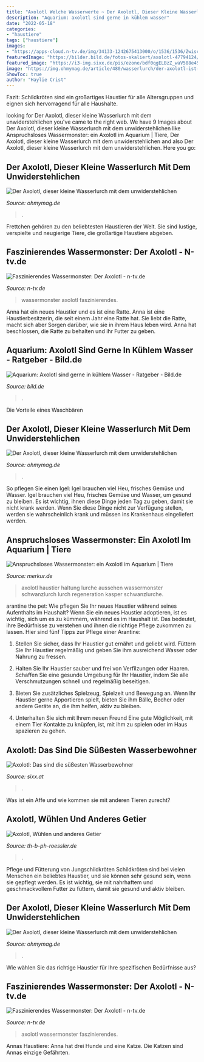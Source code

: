 ```yaml
---
title: "Axolotl Welche Wasserwerte ~ Der Axolotl, Dieser Kleine Wasserlurch Mit Dem Unwiderstehlichen"
description: "Aquarium: axolotl sind gerne in kühlem wasser"
date: "2022-05-18"
categories:
- "haustiere"
tags: ["haustiere"]
images:
- "https://apps-cloud.n-tv.de/img/34133-1242675413000/o/1536/1536/Zwischen-zehn-und-50-Jahren-wird-es-nach-Ansicht-der-Forscher-aber-mindestens-noch-dauern-bis-das-Geheimnis-des-Axolotls-vollstandig-gelost-sei.jpg"
featuredImage: "https://bilder.bild.de/fotos-skaliert/axolotl-47794124/1,w=1280,c=0.bild.jpg"
featured_image: "https://i3-img.sixx.de/pis/ezone/bdf0qgELBzZ_waV508e45AuVz6MKHLtoT3q_r9mVfKwtP4tNTCXhcSq7C5CVerto8DSYdAruMxh1LpdAD4-nxNuLmoDCCtGzQrDW-JTdmqn_tUwsF58kyQGT0Amv4tzgP-wlKBvnmnsW1FEtnW5k3V5w90LnHgMB08lX5GGXYlRLg8ajxibF5AkfshNJO8sJqPp6usw/profile:ezone-teaser620x348?source"
image: "https://img.ohmymag.de/article/480/wasserlurch/der-axolotl-ist-ein-eher-nachtaktives-und-lichtscheues-tierchen_68e3a129af3e02eb3965d72038a4758ad49afbff.jpg"
ShowToc: true
author: "Haylie Crist"
---
```



Fazit: Schildkröten sind ein großartiges Haustier für alle Altersgruppen und eignen sich hervorragend für alle Haushalte.

	

		
looking for Der Axolotl, dieser kleine Wasserlurch mit dem unwiderstehlichen you've came to the right web. We have 9 Images about Der Axolotl, dieser kleine Wasserlurch mit dem unwiderstehlichen like Anspruchsloses Wassermonster: ein Axolotl im Aquarium | Tiere, Der Axolotl, dieser kleine Wasserlurch mit dem unwiderstehlichen and also Der Axolotl, dieser kleine Wasserlurch mit dem unwiderstehlichen. Here you go:
		
    
## Der Axolotl, Dieser Kleine Wasserlurch Mit Dem Unwiderstehlichen

<img loading=lazy src="https://img.ohmymag.de/article/480/wasserlurch/der-axolotl-ist-ein-eher-nachtaktives-und-lichtscheues-tierchen_68e3a129af3e02eb3965d72038a4758ad49afbff.jpg" onerror="this.onerror=null;this.src='https://tse1.mm.bing.net/th?id=OIP._FmOJjnIMQm4tgotaQwGJwAAAA&amp;pid=15.1';" alt="Der Axolotl, dieser kleine Wasserlurch mit dem unwiderstehlichen">

_Source: ohmymag.de_

>. 

	

Frettchen gehören zu den beliebtesten Haustieren der Welt. Sie sind lustige, verspielte und neugierige Tiere, die großartige Haustiere abgeben.

    
## Faszinierendes Wassermonster: Der Axolotl - N-tv.de

<img loading=lazy src="https://apps-cloud.n-tv.de/img/34129-1242675413000/o/1536/1536/Inzwischen-haben-Forscher-eine-Reihe-von-Botenstoffen-gefunden-die-den-Zellen-das-Signal-zur-Regeneration-geben.jpg" onerror="this.onerror=null;this.src='https://tse1.mm.bing.net/th?id=OIP.aq1gl4_aM_7awmvjCxnrAAHaE8&amp;pid=15.1';" alt="Faszinierendes Wassermonster: Der Axolotl - n-tv.de">

_Source: n-tv.de_

>wassermonster axolotl faszinierendes. 

	

Anna hat ein neues Haustier und es ist eine Ratte.
Anna ist eine Haustierbesitzerin, die seit einem Jahr eine Ratte hat. Sie liebt die Ratte, macht sich aber Sorgen darüber, wie sie in ihrem Haus leben wird. Anna hat beschlossen, die Ratte zu behalten und ihr Futter zu geben.

    
## Aquarium: Axolotl Sind Gerne In Kühlem Wasser - Ratgeber - Bild.de

<img loading=lazy src="https://bilder.bild.de/fotos-skaliert/axolotl-47794124/1,w=1280,c=0.bild.jpg" onerror="this.onerror=null;this.src='https://tse4.mm.bing.net/th?id=OIP.liCKOXhAQqo807ZTRKdZ3AHaEK&amp;pid=15.1';" alt="Aquarium: Axolotl sind gerne in kühlem Wasser - Ratgeber - Bild.de">

_Source: bild.de_

>. 

	

Die Vorteile eines Waschbären

    
## Der Axolotl, Dieser Kleine Wasserlurch Mit Dem Unwiderstehlichen

<img loading=lazy src="https://img.ohmymag.de/article/1024/wasserlurch/der-axolotl-bevorzugt-kalkhaltiges-wasser_4c5dcefbb740d1382f30e7cc9bd40a692589c6bb.jpg" onerror="this.onerror=null;this.src='https://tse3.mm.bing.net/th?id=OIP.brTnrH3hp8J4KFIOo7DwygHaHm&amp;pid=15.1';" alt="Der Axolotl, dieser kleine Wasserlurch mit dem unwiderstehlichen">

_Source: ohmymag.de_

>. 

	

So pflegen Sie einen Igel: Igel brauchen viel Heu, frisches Gemüse und Wasser.
Igel brauchen viel Heu, frisches Gemüse und Wasser, um gesund zu bleiben. Es ist wichtig, ihnen diese Dinge jeden Tag zu geben, damit sie nicht krank werden. Wenn Sie diese Dinge nicht zur Verfügung stellen, werden sie wahrscheinlich krank und müssen ins Krankenhaus eingeliefert werden.

    
## Anspruchsloses Wassermonster: Ein Axolotl Im Aquarium | Tiere

<img loading=lazy src="https://www.merkur.de/bilder/2016/02/19/6138451/762783752-urn-newsml-dpa-com-20090101-151228-99-597458_large_4_3-GStpVy77sef.jpg" onerror="this.onerror=null;this.src='https://tse3.mm.bing.net/th?id=OIP.AjwpemVszdEiuzmB2UUM_wHaEK&amp;pid=15.1';" alt="Anspruchsloses Wassermonster: ein Axolotl im Aquarium | Tiere">

_Source: merkur.de_

>axolotl haustier haltung lurche aussehen wassermonster schwanzlurch lurch regeneration kasper schwanzlurche. 

	

arantine the pet: Wie pflegen Sie Ihr neues Haustier während seines Aufenthalts im Haushalt?
Wenn Sie ein neues Haustier adoptieren, ist es wichtig, sich um es zu kümmern, während es im Haushalt ist. Das bedeutet, ihre Bedürfnisse zu verstehen und ihnen die richtige Pflege zukommen zu lassen. Hier sind fünf Tipps zur Pflege einer Arantine:
1. Stellen Sie sicher, dass Ihr Haustier gut ernährt und geliebt wird. Füttern Sie Ihr Haustier regelmäßig und geben Sie ihm ausreichend Wasser oder Nahrung zu fressen.

2. Halten Sie Ihr Haustier sauber und frei von Verfilzungen oder Haaren. Schaffen Sie eine gesunde Umgebung für Ihr Haustier, indem Sie alle Verschmutzungen schnell und regelmäßig beseitigen.

3. Bieten Sie zusätzliches Spielzeug, Spielzeit und Bewegung an. Wenn Ihr Haustier gerne Apportieren spielt, bieten Sie ihm Bälle, Becher oder andere Geräte an, die ihm helfen, aktiv zu bleiben.

4. Unterhalten Sie sich mit Ihrem neuen Freund Eine gute Möglichkeit, mit einem Tier Kontakte zu knüpfen, ist, mit ihm zu spielen oder im Haus spazieren zu gehen.

    
## Axolotl: Das Sind Die Süßesten Wasserbewohner

<img loading=lazy src="https://i3-img.sixx.de/pis/ezone/bdf0qgELBzZ_waV508e45AuVz6MKHLtoT3q_r9mVfKwtP4tNTCXhcSq7C5CVerto8DSYdAruMxh1LpdAD4-nxNuLmoDCCtGzQrDW-JTdmqn_tUwsF58kyQGT0Amv4tzgP-wlKBvnmnsW1FEtnW5k3V5w90LnHgMB08lX5GGXYlRLg8ajxibF5AkfshNJO8sJqPp6usw/profile:ezone-teaser620x348?source" onerror="this.onerror=null;this.src='https://tse1.mm.bing.net/th?id=OIP.QMSuDQHUBTzB23ArJuXbkwHaEK&amp;pid=15.1';" alt="Axolotl: Das sind die süßesten Wasserbewohner">

_Source: sixx.at_

>. 

	

Was ist ein Affe und wie kommen sie mit anderen Tieren zurecht?

    
## Axolotl, Wühlen Und Anderes Getier

<img loading=lazy src="https://th-b-ph-roessler.de/templates/Kreis/img/company_name.gif" onerror="this.onerror=null;this.src='https://tse3.mm.bing.net/th?id=OIP.AZUiBhkiwKdEnF3NjJJ5KgHaBv&amp;pid=15.1';" alt="Axolotl, Wühlen und anderes Getier">

_Source: th-b-ph-roessler.de_

>. 

	

Pflege und Fütterung von Jungschildkröten
Schildkröten sind bei vielen Menschen ein beliebtes Haustier, und sie können sehr gesund sein, wenn sie gepflegt werden. Es ist wichtig, sie mit nahrhaftem und geschmackvollem Futter zu füttern, damit sie gesund und aktiv bleiben.

    
## Der Axolotl, Dieser Kleine Wasserlurch Mit Dem Unwiderstehlichen

<img loading=lazy src="https://img.ohmymag.de/article/480/tier/ein-junger-axolotl-ist-das-nicht-ein-herzallerliebstes-kleines-monster_2e731c0b9fb88cd2fe07b5603522a34d1c472e19.jpg" onerror="this.onerror=null;this.src='https://tse2.mm.bing.net/th?id=OIP.Jpo3UgPC2F5VcWR5QgecIwHaHm&amp;pid=15.1';" alt="Der Axolotl, dieser kleine Wasserlurch mit dem unwiderstehlichen">

_Source: ohmymag.de_

>. 

	




Wie wählen Sie das richtige Haustier für Ihre spezifischen Bedürfnisse aus?

    
## Faszinierendes Wassermonster: Der Axolotl - N-tv.de

<img loading=lazy src="https://apps-cloud.n-tv.de/img/34133-1242675413000/o/1536/1536/Zwischen-zehn-und-50-Jahren-wird-es-nach-Ansicht-der-Forscher-aber-mindestens-noch-dauern-bis-das-Geheimnis-des-Axolotls-vollstandig-gelost-sei.jpg" onerror="this.onerror=null;this.src='https://tse3.mm.bing.net/th?id=OIP.HY2uaaj0Xt8aZv1P1gJX_QHaEv&amp;pid=15.1';" alt="Faszinierendes Wassermonster: Der Axolotl - n-tv.de">

_Source: n-tv.de_

>axolotl wassermonster faszinierendes. 

	

Annas Haustiere: Anna hat drei Hunde und eine Katze. Die Katzen sind Annas einzige Gefährten.

